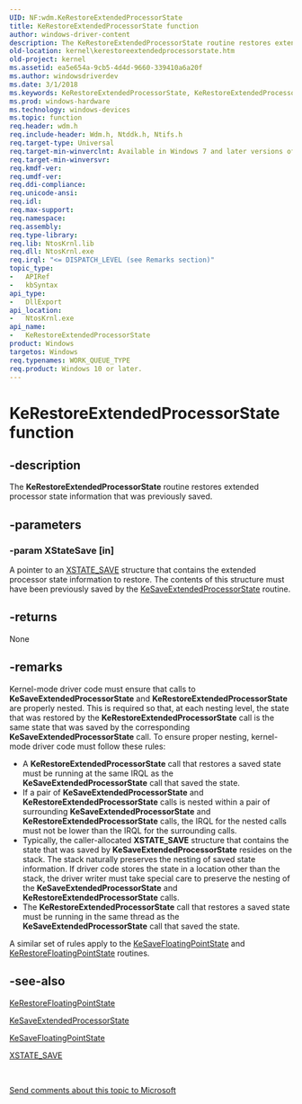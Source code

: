 ```yaml
---
UID: NF:wdm.KeRestoreExtendedProcessorState
title: KeRestoreExtendedProcessorState function
author: windows-driver-content
description: The KeRestoreExtendedProcessorState routine restores extended processor state information that was previously saved.
old-location: kernel\kerestoreextendedprocessorstate.htm
old-project: kernel
ms.assetid: ea5e654a-9cb5-4d4d-9660-339410a6a20f
ms.author: windowsdriverdev
ms.date: 3/1/2018
ms.keywords: KeRestoreExtendedProcessorState, KeRestoreExtendedProcessorState routine [Kernel-Mode Driver Architecture], k105_35142457-ddfe-4773-b4ed-d2d84d5c74d0.xml, kernel.kerestoreextendedprocessorstate, wdm/KeRestoreExtendedProcessorState
ms.prod: windows-hardware
ms.technology: windows-devices
ms.topic: function
req.header: wdm.h
req.include-header: Wdm.h, Ntddk.h, Ntifs.h
req.target-type: Universal
req.target-min-winverclnt: Available in Windows 7 and later versions of Windows.
req.target-min-winversvr: 
req.kmdf-ver: 
req.umdf-ver: 
req.ddi-compliance: 
req.unicode-ansi: 
req.idl: 
req.max-support: 
req.namespace: 
req.assembly: 
req.type-library: 
req.lib: NtosKrnl.lib
req.dll: NtosKrnl.exe
req.irql: "<= DISPATCH_LEVEL (see Remarks section)"
topic_type:
-	APIRef
-	kbSyntax
api_type:
-	DllExport
api_location:
-	NtosKrnl.exe
api_name:
-	KeRestoreExtendedProcessorState
product: Windows
targetos: Windows
req.typenames: WORK_QUEUE_TYPE
req.product: Windows 10 or later.
---
```


# KeRestoreExtendedProcessorState function


## -description


The <b>KeRestoreExtendedProcessorState</b> routine restores extended processor state information that was previously saved.


## -parameters




### -param XStateSave [in]

A pointer to an <a href="https://msdn.microsoft.com/library/windows/hardware/ff566414">XSTATE_SAVE</a> structure that contains the extended processor state information to restore. The contents of this structure must have been previously saved by the <a href="https://msdn.microsoft.com/library/windows/hardware/ff553238">KeSaveExtendedProcessorState</a> routine.


## -returns



None




## -remarks



Kernel-mode driver code must ensure that calls to <b>KeSaveExtendedProcessorState</b> and <b>KeRestoreExtendedProcessorState</b> are properly nested. This is required so that, at each nesting level, the state that was restored by the <b>KeRestoreExtendedProcessorState</b> call is the same state that was saved by the corresponding <b>KeSaveExtendedProcessorState</b> call. To ensure proper nesting, kernel-mode driver code must follow these rules:

<ul>
<li>
A <b>KeRestoreExtendedProcessorState</b> call that restores a saved state must be running at the same IRQL as the <b>KeSaveExtendedProcessorState</b> call that saved the state. 

</li>
<li>
If a pair of <b>KeSaveExtendedProcessorState</b> and <b>KeRestoreExtendedProcessorState</b> calls is nested within a pair of surrounding <b>KeSaveExtendedProcessorState</b> and <b>KeRestoreExtendedProcessorState</b> calls, the IRQL for the nested calls must not be lower than the IRQL for the surrounding calls. 

</li>
<li>
Typically, the caller-allocated <b>XSTATE_SAVE</b> structure that contains the state that was saved by <b>KeSaveExtendedProcessorState</b> resides on the stack. The stack naturally preserves the nesting of saved state information. If driver code stores the state in a location other than the stack, the driver writer must take special care to preserve the nesting of the <b>KeSaveExtendedProcessorState</b> and <b>KeRestoreExtendedProcessorState</b> calls.

</li>
<li>
The <b>KeRestoreExtendedProcessorState</b> call that restores a saved state must be running in the same thread as the <b>KeSaveExtendedProcessorState</b> call that saved the state. 

</li>
</ul>
A similar set of rules apply to the <a href="https://msdn.microsoft.com/library/windows/hardware/ff553243">KeSaveFloatingPointState</a> and <a href="https://msdn.microsoft.com/library/windows/hardware/ff553185">KeRestoreFloatingPointState</a> routines.




## -see-also




<a href="https://msdn.microsoft.com/library/windows/hardware/ff553185">KeRestoreFloatingPointState</a>



<a href="https://msdn.microsoft.com/library/windows/hardware/ff553238">KeSaveExtendedProcessorState</a>



<a href="https://msdn.microsoft.com/library/windows/hardware/ff553243">KeSaveFloatingPointState</a>



<a href="https://msdn.microsoft.com/library/windows/hardware/ff566414">XSTATE_SAVE</a>
 

 

<a href="mailto:wsddocfb@microsoft.com?subject=Documentation%20feedback [kernel\kernel]:%20KeRestoreExtendedProcessorState routine%20 RELEASE:%20(3/1/2018)&amp;body=%0A%0APRIVACY STATEMENT%0A%0AWe use your feedback to improve the documentation. We don't use your email address for any other purpose, and we'll remove your email address from our system after the issue that you're reporting is fixed. While we're working to fix this issue, we might send you an email message to ask for more info. Later, we might also send you an email message to let you know that we've addressed your feedback.%0A%0AFor more info about Microsoft's privacy policy, see http://privacy.microsoft.com/en-us/default.aspx." title="Send comments about this topic to Microsoft">Send comments about this topic to Microsoft</a>

